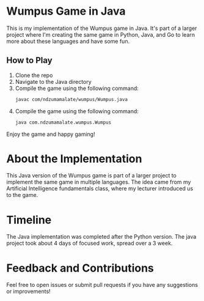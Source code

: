 # Wumpus Game in Java

This is my implementation of the Wumpus game in Java. It's part of a larger project where I'm creating the same game in Python, Java, and Go to learn more about these languages and have some fun.

## How to Play

1. Clone the repo
2. Navigate to the Java directory
3. Compile the game using the following command:
   ```bash
   javac com/ndzumamalate/wumpus/Wumpus.java
   
4. Compile the game using the following command:
   ```bash
   java com.ndzumamalate.wumpus.Wumpus

Enjoy the game and happy gaming!

# About the Implementation

This Java version of the Wumpus game is part of a larger project to implement the same game in multiple languages. The idea came from my Artificial Intelligence fundamentals class, where my lecturer introduced us to the game.

# Timeline

The Java implementation was completed after the Python version. The java project took about 4 days of focused work, spread over a 3 week.

# Feedback and Contributions

Feel free to open issues or submit pull requests if you have any suggestions or improvements!
